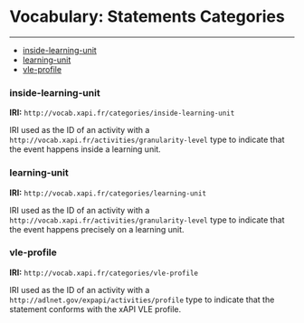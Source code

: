 # Vocabulary: Statements Categories

---

- [inside-learning-unit](#inside-learning-unit)
- [learning-unit](#learning-unit)
- [vle-profile](#vle-profile)


<a name="inside-learning-unit"></a>
### inside-learning-unit

**IRI:** `http://vocab.xapi.fr/categories/inside-learning-unit`

IRI used as the ID of an activity with a `http://vocab.xapi.fr/activities/granularity-level` type
to indicate that the event happens inside a learning unit.


<a name="learning-unit"></a>
### learning-unit

**IRI:** `http://vocab.xapi.fr/categories/learning-unit`

IRI used as the ID of an activity with a `http://vocab.xapi.fr/activities/granularity-level` type
to indicate that the event happens precisely on a learning unit.


<a name="vle-profile"></a>
### vle-profile

**IRI:** `http://vocab.xapi.fr/categories/vle-profile`

IRI used as the ID of an activity with a `http://adlnet.gov/expapi/activities/profile` type
to indicate that the statement conforms with the xAPI VLE profile.



